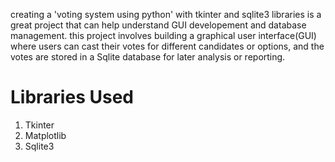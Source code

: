 creating a 'voting system using python' with tkinter and sqlite3 libraries is a great project that can 
help understand GUI developement and database management.
this project involves building a graphical user interface(GUI) where users can cast their votes for different candidates or
options, and the votes are stored in a Sqlite database for later analysis or reporting.
# Libraries Used
1. Tkinter
2. Matplotlib
3. Sqlite3
